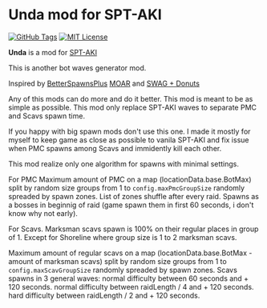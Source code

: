 # Unda mod for SPT-AKI

[![GitHub Tags](https://img.shields.io/github/v/tag/barlog-m/SPT-AKI-Unda?color=0298c3&label=version&style=flat-square)](https://github.com/barlog-m/SPT-AKI-Unda/tags)
[![MIT License](https://img.shields.io/badge/license-MIT-0298c3.svg?style=flat-square)](https://opensource.org/licenses/MIT)

**Unda** is a mod for [SPT-AKI](https://www.sp-tarkov.com/)

This is another bot waves generator mod.

Inspired by [BetterSpawnsPlus](https://hub.sp-tarkov.com/files/file/1002-betterspawnsplus/) [MOAR](https://hub.sp-tarkov.com/files/file/1059-moar-bots-spawning-difficulty/) and [SWAG + Donuts](https://hub.sp-tarkov.com/files/file/878-swag-donuts-dynamic-spawn-waves-and-custom-spawn-points/)

Any of this mods can do more and do it better.
This mod is meant to be as simple as possible.
This mod only replace SPT-AKI waves to separate PMC and Scavs spawn time.

If you happy with big spawn mods don't use this one. I made it mostly for myself to keep game as close as possible to vanila SPT-AKI and fix issue when PMC spawns among Scavs and immidently kill each other.

This mod realize only one algorithm for spawns with minimal settings.

For PMC
Maximum amount of PMC on a map (locationData.base.BotMax) split by random size groups from 1 to `config.maxPmcGroupSize` randomly spreaded by spawn zones. List of zones shuffle after every raid. Spawns as a bosses in beginnig of raid (game spawn them in first 60 seconds, i don't know why not early).

For Scavs.
Marksman scavs spawn is 100% on their regular places in group of 1. Except for Shoreline where group size is 1 to 2 marksman scavs.

Maximum amount of regular scavs on a map (locationData.base.BotMax - amount of marksman scavs) split by random size groups from 1 to `config.maxScavGroupSize` randomly spreaded by spawn zones.
Scavs spawns in 3 general waves:
normal difficulty between 60 seconds and + 120 seconds.
normal difficulty between raidLength / 4 and + 120 seconds.
hard difficulty between raidLength / 2 and + 120 seconds.

